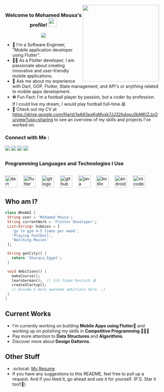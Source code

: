
<img width="250" align="right" src="https://c.tenor.com/_DOBjnGspYAAAAAM/code-coding.gif">

<h3 align="center">
  Welcome to Mohamed Mousa's profile!
  <img src="https://media.giphy.com/media/hvRJCLFzcasrR4ia7z/giphy.gif" width="28">
</h3>

<!-- Typing SVG by DenverCoder1 - https://github.com/DenverCoder1/readme-typing-svg -->
<p align="center">
  <a href="https://github.com/DenverCoder1/readme-typing-svg"><img src="https://readme-typing-svg.herokuapp.com/?lines=Mobile%20Application%20developer;Always%20learning%20new%20things&font=Fira%20Code&center=true&width=440&height=45&color=f75c7e&vCenter=true&size=22"></a>
</p> 

- 🏢 I'm a Software Engineer, "Mobile application developer using Flutter".
- 👨‍💻 As a Flutter developer, I am passionate about creating innovative and user-friendly mobile applications.
- 💬 Ask me about my experience with Dart, OOP, Flutter, State management, and API's or anything related to mobile apps development.
- ⚽ Fun Fact: I'm a football player by passion, but a coder by profession. If I could live my dream, I would play football full-time.😄
- 👀 Check out my CV at https://drive.google.com/file/d/1eA93pxKgMvsk7JJ32bdgsu0bMKIZJoOu/view?usp=sharing to see an overview of my skills and projects I've worked on.


### Connect with Me :


<a href="https://www.linkedin.com/in/mohamed-mousa-b1946a24a/" target="_blank"><img src="https://img.shields.io/badge/-Mohamed%20Mousa-0077B5?style=for-the-badge&logo=Linkedin&logoColor=white"/></a>
<a href = "mailto:mohamedmousa200188@gmail.com"><img src="https://img.shields.io/badge/-Gmail-%23333?style=for-the-badge&logo=gmail&logoColor=white" target="_blank"></a>
<a href="https://wa.me/201206874829" target="_blank"><img src="https://img.shields.io/badge/-Mohamed%20Mousa-0077B5?style=for-the-badge&logo=WhatsApp&logoColor=green"/></a>
<a href="https://t.me/+201206874829" target="_blank"><img src="https://img.shields.io/badge/-Mohamed%20Mousa-0077B5?style=for-the-badge&logo=telegram&logoColor=white"/></a>


 ##
 ### Programming Languages and Technologies I Use
 ##
<div align="left">
  <img src="https://skillicons.dev/icons?i=dart" height="40" alt="dart logo"  />
  <img width="12" />
  <img src="https://skillicons.dev/icons?i=flutter" height="40" alt="flutter logo"  />
  <img width="12" />
  <img src="https://cdn.simpleicons.org/git/F05032" height="40" alt="git logo"  />
  <img width="12" />
  <img src="https://skillicons.dev/icons?i=github" height="40" alt="github logo"  />
  <img width="12" />
  <img src="https://skillicons.dev/icons?i=java" height="40" alt="java logo"  />
  <img width="12" />
  <img src="https://skillicons.dev/icons?i=kotlin" height="40" alt="kotlin logo"  />
  <img width="12" />
  <img src="https://skillicons.dev/icons?i=androidstudio" height="40" alt="androidstudio logo"  />
  <img width="12" />
  <img src="https://skillicons.dev/icons?i=vscode" height="40" alt="vscode logo"  />
</div>

 ## Who am I?
 ```dart
 class WhoAmI {
  String user = 'Mohamed Mousa';
  String currentWork = 'Flutter Developer';
  List<String> hobbies = [
    'go to gym 4-5 times per week',
    'Playing Football',
    'Watching Movies'
  ];

  String getCity() {
    return 'Sharqia_Egypt';
  }

  void Ambitions() {
    makeCourse();
    learnGerman();  // Ich liebe Deutsch 😄
    createStartup();
    // Assume 5 more awesome ambitions here  ;)
  }
}

 ```

## Current Works

 * I'm currently working on building **Mobile Apps using Flutter**📲 and working up on polishing my skills in **Competitive Programming**.👨🏽‍💻
 * Pay more attention to **Data Structures** and **Algorithms**.
 * Discover more about **Design Datterns**.
 
## Other Stuff
  - :octocat: [My Resume](https://drive.google.com/file/d/1eA93pxKgMvsk7JJ32bdgsu0bMKIZJoOu/view?usp=sharing)
  - If you have any suggestions to this README, feel free to pull up a request. And if you liked it, go ahead and use it for yourself. (P.S. Star it too!!🥰)
 
 
